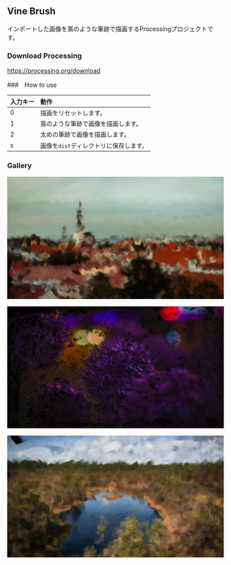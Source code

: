 ## Vine Brush

インポートした画像を蔦のような筆跡で描画するProcessingプロジェクトです。

### Download Processing

https://processing.org/download

###　How to use

| 入力キー | 動作                                   |
| :------- | :------------------------------------- |
| 0        | 描画をリセットします。                 |
| 1        | 蔦のような筆跡で画像を描画します。     |
| 2        | 太めの筆跡で画像を描画します。         |
| s        | 画像を`dist`ディレクトリに保存します。 |

### Gallery

![sample1](sketch/dist/sketch-240430-111504-878.png)

![sample2](sketch/dist/sketch-240430-111526-934.png)

![sample3](sketch/dist/sketch-240430-111547-787.png)
